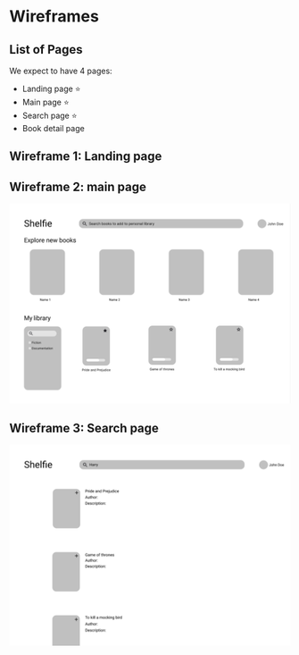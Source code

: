 # Wireframes

## List of Pages

We expect to have 4 pages:

- Landing page ⭐
- Main page ⭐
- Search page ⭐
- Book detail page

## Wireframe 1: Landing page

## Wireframe 2: main page

![Main_Page.png](Main_Page.png)

## Wireframe 3: Search page

![Search_Page.png](Search_Page.png)


